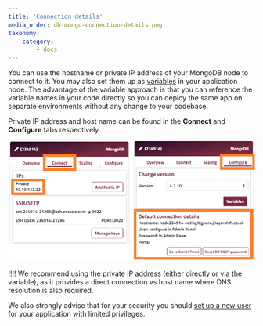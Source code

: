 ```yaml
---
title: 'Connection details'
media_order: db-mongo-connection-details.png
taxonomy:
    category:
        - docs
---
```


You can use the hostname or private IP address of your MongoDB node to connect to it. You may also set them up as [variables](/features/environment-variables) in your application node. The advantage of the variable approach is that you can reference the variable names in your code directly so you can deploy the same app on separate environments without any change to your codebase.

Private IP address and host name can be found in the **Connect** and **Configure** tabs respectively.

![](db-mongo-connection-details.png)

!!!! We recommend using the private IP address (either directly or via the variable), as it provides a direct connection vs host name where DNS resolution is also required.

We also strongly advise that for your security you should [set up a new user](https://docs.mongodb.com/manual/tutorial/create-users/) for your application with limited privileges.